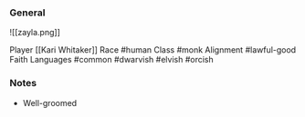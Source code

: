 
### General
![[zayla.png]]

Player [[Kari Whitaker]]
Race #human
Class #monk
Alignment #lawful-good
Faith
Languages #common #dwarvish #elvish #orcish 

### Notes
- Well-groomed